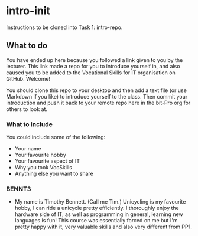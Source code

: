 # intro-init
Instructions to be cloned into Task 1: intro-repo.

## What to do
You have ended up here because you followed a link given to you by the lecturer. This link made a repo for you to introduce yourself in, and also caused you to be added to the Vocational Skills for IT organisation on GitHub. Welcome!

You should clone this repo to your desktop and then add a text file (or use Markdown if you like) to introduce yourself to the class. Then commit your introduction and push it back to your remote repo here in the bit-Pro org for others to look at.

### What to include
You could include some of the following:
- Your name
- Your favourite hobby
- Your favourite aspect of IT
- Why you took VocSkills
- Anything else you want to share

### BENNT3 

- My name is Timothy Bennett. (Call me Tim.)
  Unicycling is my favourite hobby, I can ride a unicycle pretty efficiently.
  I thoroughly enjoy the hardware side of IT, as well as programming in general, learning new languages is fun!
  This course was essentially forced on me but I'm pretty happy with it, very valuable skills and also very different from PP1.

